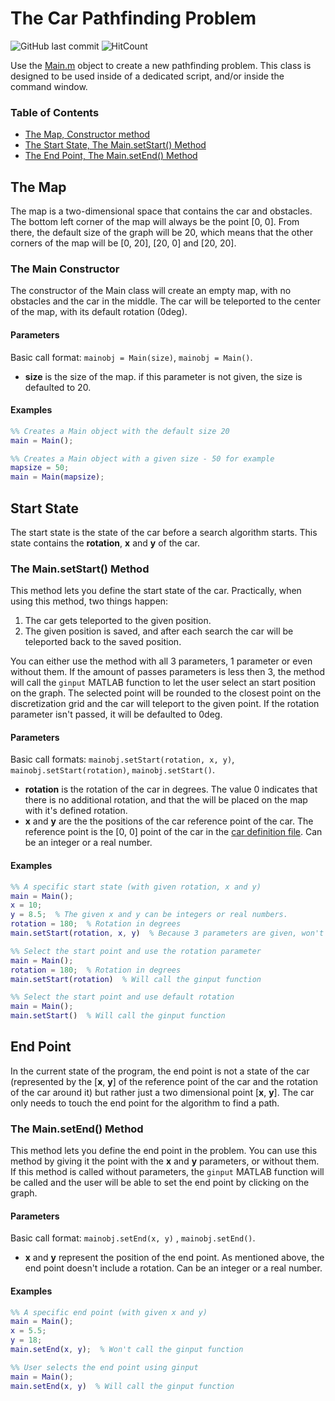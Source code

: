 # The Car Pathfinding Problem

![GitHub last commit](https://img.shields.io/github/last-commit/RealA10N/Car-Pathfinding-Problem?style=flat-square)
![HitCount](http://hits.dwyl.com/RealA10N/Car-Pathfinding-Problem.svg)

Use the [Main.m](Main.m) object to create a new pathfinding problem. This class is designed to be used inside of a dedicated script, and/or inside the command window.

### Table of Contents

- [The Map, Constructor method](#The-Map)
- [The Start State, The Main.setStart() Method](#Start-State)
- [The End Point, The Main.setEnd() Method](#End-Point)


## The Map

The map is a two-dimensional space that contains the car and obstacles. The bottom left corner of the map will always be the point [0, 0]. From there, the default size of the graph will be 20, which means that the other corners of the map will be [0, 20], [20, 0] and [20, 20].

### The Main Constructor 

The constructor of the Main class will create an empty map, with no obstacles and the car in the middle. The car will be teleported to the center of the map, with its default rotation (0deg).

#### Parameters

Basic call format: `mainobj = Main(size)`, `mainobj = Main()`.

* **size** is the size of the map. if this parameter is not given, the size is defaulted to 20.

#### Examples


```matlab
%% Creates a Main object with the default size 20
main = Main();
```

```matlab
%% Creates a Main object with a given size - 50 for example
mapsize = 50;
main = Main(mapsize);
```


## Start State

The start state is the state of the car before a search algorithm starts. This state contains the **rotation**, **x** and **y** of the car.

### The Main.setStart() Method

This method lets you define the start state of the car. Practically, when using this method, two things happen:

1. The car gets teleported to the given position.
2. The given position is saved, and after each search the car will be teleported back to the saved position.

You can either use the method with all 3 parameters, 1 parameter or even without them. If the amount of passes parameters is less then 3, the method will call the `ginput` MATLAB function to let the user select an start position on the graph. The selected point will be rounded to the closest point on the discretization grid and the car will teleport to the given point. If the rotation parameter isn't passed, it will be defaulted to 0deg.

#### Parameters

Basic call formats: `mainobj.setStart(rotation, x, y)`, `mainobj.setStart(rotation)`, `mainobj.setStart()`.

* **rotation** is the rotation of the car in degrees. The value 0 indicates that there is no additional rotation, and that the will be placed on the map with it's defined rotation.
* **x** and **y** are the the positions of the car reference point of the car. The reference point is the [0, 0] point of the car in the [car definition file](/General/Car.m). Can be an integer or a real number. 

#### Examples

```matlab
%% A specific start state (with given rotation, x and y)
main = Main();
x = 10;  
y = 8.5;  % The given x and y can be integers or real numbers.
rotation = 180;  % Rotation in degrees
main.setStart(rotation, x, y)  % Because 3 parameters are given, won't call the ginput function
```

```matlab
%% Select the start point and use the rotation parameter
main = Main();
rotation = 180;  % Rotation in degrees
main.setStart(rotation)  % Will call the ginput function
```

```matlab
%% Select the start point and use default rotation
main = Main();
main.setStart()  % Will call the ginput function
```


## End Point

In the current state of the program, the end point is not a state of the car (represented by the [**x**, **y**] of the reference point of the car and the rotation of the car around it) but rather just a two dimensional point [**x**, **y**]. The car only needs to touch the end point for the algorithm to find a path.

### The Main.setEnd() Method

This method lets you define the end point in the problem. You can use this method by giving it the point with the **x** and **y** parameters, or without them. If this method is called without parameters, the `ginput` MATLAB function will be called and the user will be able to set the end point by clicking on the graph.

#### Parameters

Basic call format: `mainobj.setEnd(x, y)` , `mainobj.setEnd()`.

* **x** and **y** represent the position of the end point. As mentioned above, the end point doesn't include a rotation. Can be an integer or a real number.

#### Examples

```matlab
%% A specific end point (with given x and y)
main = Main();
x = 5.5;
y = 18;
main.setEnd(x, y);  % Won't call the ginput function
```

```matlab
%% User selects the end point using ginput
main = Main();
main.setEnd(x, y)  % Will call the ginput function
```
